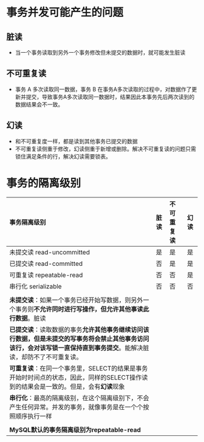 # 事务并发可能产生的问题

## 脏读

- 当一个事务读取到另外一个事务修改但未提交的数据时，就可能发生脏读

## 不可重复读

- 事务 A 多次读取同一数据，事务 B 在事务A多次读取的过程中，对数据作了更新并提交，导致事务A多次读取同一数据时，结果因此本事务先后两次读到的数据结果会不一致。

## 幻读

- 和不可重复度一样，都是读到其他事务已提交的数据
- 不可重复读侧重于修改，幻读侧重于新增或删除。解决不可重复读的问题只需锁住满足条件的行，解决幻读需要锁表。 　　

# 事务的隔离级别

| 事务隔离级别                                                 | 脏读 | 不可重复读 | 幻读 |
| :----------------------------------------------------------- | :--- | :--------- | :--- |
| 未提交读 read-uncommitted                                    | 是   | 是         | 是   |
| 已提交读 read-committed                                      | 否   | 是         | 是   |
| 可重复读 repeatable-read                                     | 否   | 否         | 是   |
| 串行化 serializable                                          | 否   | 否         | 否   |
|                                                              |      |            |      |
| **未提交读**：如果一个事务已经开始写数据，则另外一个事务则**不允许同时进行写操作，但允许其他事读此行数据**。脏读 |      |            |      |
| **已提交读**：读取数据的事务**允许其他事务继续访问该行数据，但是未提交的写事务将会禁止其他事务访问该行，会对该写锁一直保持直到事务提交**。能解决脏读，却防不了不可重复读。 |      |            |      |
| **可重复读**：在同一个事务里，SELECT的结果是事务开始时时间点的状态，因此，同样的SELECT操作读到的结果会是一致的。但是，会有**幻读**现象 |      |            |      |
| **串行化**：最高的隔离级别，在这个隔离级别下，不会产生任何异常。并发的事务，就像事务是在一个个按照顺序执行一样 |      |            |      |
|                                                              |      |            |      |
| **MySQL默认的事务隔离级别为repeatable-read**                 |      |            |      |